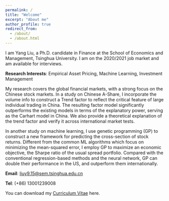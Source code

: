 ```yaml
---
permalink: /
title: "Welcome"
excerpt: "About me"
author_profile: true
redirect_from: 
  - /about/
  - /about.html
---
```


I am Yang Liu, a Ph.D. candidate in Finance at the School of Economics and Management, Tsinghua University. I am on the 2020/2021 job market and am available for interviews.

**Research Interests**: Empirical Asset Pricing, Machine Learning, Investment Management

My research covers the global financial markets, with a strong focus on the Chinese stock markets.
In a study on Chinese A-Share, I incorporate the volume info to construct a Trend factor to
reflect the critical feature of large individual trading in China.
The resulting factor model significantly outperforms the existing models in terms of the explanatory power, 
serving as the Carhart model in China. 
We also provide a theoretical explanation of the trend factor and verify it across international market tests. 

In another study on machine learning, I use genetic programming (GP) to construct a
new framework for predicting the cross-section of stock returns. Different from the
common ML algorithms which focus on minimizing the mean-squared error, I employ GP
 to maximize an economic objective, the Sharpe ratio of the usual spread portfolio. 
 Compared with the conventional regression-based methods and
the neural network, GP can double their performance in the US, and outperform them
internationally.


**Email**: liuy9.15@sem.tsinghua.edu.cn

**Tel**: (+86) 13001239008

You can download my [Curriculum Vitae](https://yangliu-finance.github.io/files/CV_YangLiu_TsinghuaSEM_Nov2020.pdf) here. 
 
